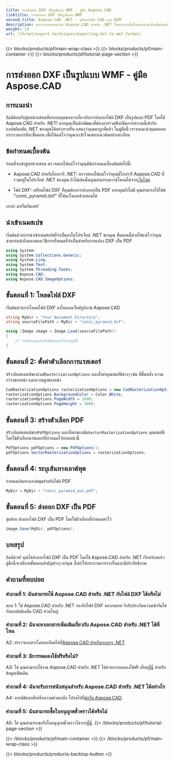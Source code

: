 ```yaml
---
title: การส่งออก DXF เป็นรูปแบบ WMF - คู่มือ Aspose.CAD
linktitle: การส่งออก DXF เป็นรูปแบบ WMF
second_title: Aspose.CAD .NET - รูปแบบไฟล์ CAD และ BIM
description: สำรวจการผสานรวม Aspose.CAD สำหรับ .NET ได้อย่างราบรื่นในคำแนะนำทีละขั้นตอนนี้เพื่อส่งออกไฟล์ DXF เป็น PDF ได้อย่างง่ายดาย
weight: 13
url: /th/net/export-techniques/exporting-dxf-to-wmf-format/
---
```


{{< blocks/products/pf/main-wrap-class >}}
{{< blocks/products/pf/main-container >}}
{{< blocks/products/pf/tutorial-page-section >}}

# การส่งออก DXF เป็นรูปแบบ WMF - คู่มือ Aspose.CAD

## การแนะนำ

ยินดีต้อนรับสู่บทช่วยสอนที่ครอบคลุมของเราเกี่ยวกับการส่งออกไฟล์ DXF เป็นรูปแบบ PDF โดยใช้ Aspose.CAD สำหรับ .NET! หากคุณเป็นนักพัฒนาที่ต้องการรวมฟังก์ชันการทำงานนี้เข้ากับแอปพลิเคชัน .NET ของคุณได้อย่างราบรื่น แสดงว่าคุณมาถูกที่แล้ว ในคู่มือนี้ เราจะแนะนำคุณตลอดกระบวนการทีละขั้นตอน เพื่อให้แน่ใจว่าคุณจะเข้าใจแต่ละแนวคิดอย่างละเอียด

## ข้อกำหนดเบื้องต้น

ก่อนที่จะเข้าสู่บทช่วยสอน ตรวจสอบให้แน่ใจว่าคุณมีข้อกำหนดเบื้องต้นต่อไปนี้:

-  Aspose.CAD สำหรับไลบรารี .NET: ตรวจสอบให้แน่ใจว่าคุณมีไลบรารี Aspose.CAD ที่รวมอยู่ในโปรเจ็กต์ .NET ของคุณ ถ้าไม่เช่นนั้นคุณสามารถดาวน์โหลดได้จาก[เว็บไซต์](https://releases.aspose.com/cad/net/).

- ไฟล์ DXF: เตรียมไฟล์ DXF ที่คุณต้องการส่งออกเป็น PDF หากคุณยังไม่มี คุณสามารถใช้ไฟล์ "conic_pyramid.dxf" ที่ให้มาในบทช่วยสอนได้

เอาล่ะ มาเริ่มกันเลย!

## นำเข้าเนมสเปซ

เริ่มต้นด้วยการนำเข้าเนมสเปซที่จำเป็นลงในโปรเจ็กต์ .NET ของคุณ ขั้นตอนนี้ช่วยให้แน่ใจว่าคุณสามารถเข้าถึงคลาสและวิธีการทั้งหมดที่จำเป็นสำหรับการแปลง DXF เป็น PDF

```csharp
using System;
using System.Collections.Generic;
using System.Linq;
using System.Text;
using System.Threading.Tasks;
using Aspose.CAD;
using Aspose.CAD.ImageOptions;
```

## ขั้นตอนที่ 1: โหลดไฟล์ DXF

เริ่มต้นด้วยการโหลดไฟล์ DXF ลงในออบเจ็กต์รูปภาพ Aspose.CAD

```csharp
string MyDir = "Your Document Directory";
string sourceFilePath = MyDir + "conic_pyramid.dxf";

using (Image image = Image.Load(sourceFilePath))
{
    // รหัสของคุณสำหรับขั้นตอนต่อไปจะอยู่ที่นี่
}
```

## ขั้นตอนที่ 2: ตั้งค่าตัวเลือกการแรสเตอร์

 สร้างอินสแตนซ์ของ`CadRasterizationOptions` และตั้งค่าคุณสมบัติต่างๆ เช่น สีพื้นหลัง ความกว้างของหน้า และความสูงของหน้า

```csharp
CadRasterizationOptions rasterizationOptions = new CadRasterizationOptions();
rasterizationOptions.BackgroundColor = Color.White;
rasterizationOptions.PageWidth = 1600;
rasterizationOptions.PageHeight = 1600;
```

## ขั้นตอนที่ 3: สร้างตัวเลือก PDF

 สร้างอินสแตนซ์ของ`PdfOptions` และตั้งค่าของมัน`VectorRasterizationOptions` คุณสมบัติโดยใช้ตัวเลือกแรสเตอร์ที่กำหนดไว้ก่อนหน้านี้

```csharp
PdfOptions pdfOptions = new PdfOptions();
pdfOptions.VectorRasterizationOptions = rasterizationOptions;
```

## ขั้นตอนที่ 4: ระบุเส้นทางเอาต์พุต

กำหนดเส้นทางเอาต์พุตสำหรับไฟล์ PDF

```csharp
MyDir = MyDir + "conic_pyramid_out.pdf";
```

## ขั้นตอนที่ 5: ส่งออก DXF เป็น PDF

สุดท้าย ส่งออกไฟล์ DXF เป็น PDF โดยใช้ตัวเลือกที่กำหนดค่าไว้

```csharp
image.Save(MyDir, pdfOptions);
```

## บทสรุป

ยินดีด้วย! คุณได้ส่งออกไฟล์ DXF เป็น PDF โดยใช้ Aspose.CAD สำหรับ .NET เรียบร้อยแล้ว คู่มือนี้จะอธิบายขั้นตอนสำคัญต่างๆ แก่คุณ ซึ่งทำให้กระบวนการราบรื่นและมีประสิทธิภาพ

## คำถามที่พบบ่อย

### คำถามที่ 1: ฉันสามารถใช้ Aspose.CAD สำหรับ .NET กับไฟล์ DXF ได้หรือไม่

ตอบ 1: ใช่ Aspose.CAD สำหรับ .NET รองรับไฟล์ DXF หลากหลาย จึงรับประกันความเข้ากันได้กับแอปพลิเคชัน CAD ส่วนใหญ่

### คำถามที่ 2: ฉันจะหาเอกสารเพิ่มเติมเกี่ยวกับ Aspose.CAD สำหรับ .NET ได้ที่ไหน

 A2: สำรวจเอกสารโดยละเอียดได้ที่[Aspose.CAD สำหรับเอกสาร .NET](https://reference.aspose.com/cad/net/).

### คำถามที่ 3: มีการทดลองใช้ฟรีหรือไม่?

 A3: ได้ คุณสามารถใช้งาน Aspose.CAD สำหรับ .NET ได้ด้วยการทดลองใช้ฟรี เยี่ยม[ที่นี่](https://releases.aspose.com/) สำหรับข้อมูลเพิ่มเติม.

### คำถามที่ 4: ฉันจะรับการสนับสนุนสำหรับ Aspose.CAD สำหรับ .NET ได้อย่างไร

A4: หากมีข้อสงสัยหรือความช่วยเหลือ โปรดไปที่[ฟอรั่ม Aspose.CAD](https://forum.aspose.com/c/cad/19).

### คำถามที่ 5: ฉันสามารถซื้อใบอนุญาตชั่วคราวได้หรือไม่

 A5: ได้ คุณสามารถขอรับใบอนุญาตชั่วคราวได้จาก[ที่นี่](https://purchase.aspose.com/temporary-license/).
{{< /blocks/products/pf/tutorial-page-section >}}

{{< /blocks/products/pf/main-container >}}
{{< /blocks/products/pf/main-wrap-class >}}

{{< blocks/products/products-backtop-button >}}
